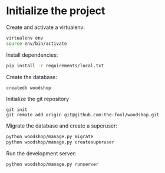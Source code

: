 # Initialize the project
Create and activate a virtualenv:

```bash
virtualenv env
source env/bin/activate
```
Install dependencies:

```bash
pip install -r requirements/local.txt
```
Create the database:

```bash
createdb woodshop
```
Initialize the git repository

```
git init
git remote add origin git@github.com:the-fool/woodshop.git
```

Migrate the database and create a superuser:
```bash
python woodshop/manage.py migrate
python woodshop/manage.py createsuperuser
```

Run the development server: 
```bash
python woodshop/manage.py runserver
```
